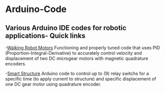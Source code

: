# Arduino-Code
Various Arduino IDE codes for robotic applications-
Quick links
----
-[Walking Robot Motors](https://github.com/bztighe/Arduino-Code/tree/master/Tighe/walking%20robot) Functioning and properly tuned code that uses PID (Proportion-Integral-Derivative) to accurately control velocity and displacement of two DC microgear motors with magnetic quadrature encoders.

-[Smart Structure](https://github.com/bztighe/Arduino-Code/blob/master/Smart%20Structure/VoltageTimeController.ino) Arduino code to control up to (9) relay switchs for a specific time (to apply current to structure) and specific displacement of one DC gear motor using quadrature encoder. 
